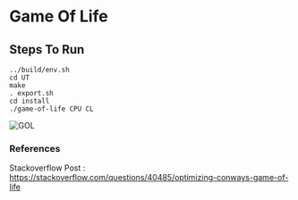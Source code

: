 # Game Of Life

## Steps To Run
```
../build/env.sh
cd UT
make
. export.sh
cd install
./game-of-life CPU CL
```

![GOL](https://github.com/turrentrock/Simulations/blob/master/GameOfLife/res/GOL.gif)

### References

Stackoverflow Post : https://stackoverflow.com/questions/40485/optimizing-conways-game-of-life